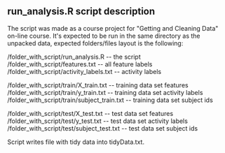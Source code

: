 ## run_analysis.R script description

  The script was made as a course project for "Getting and Cleaning Data" on-line course.
  It's expected to be run in the same directory as the unpacked data, expected folders/files layout is the following:

  /folder_with_script/run_analysis.R           -- the script
  /folder_with_script/features.txt             -- all feature labels
  /folder_with_script/activity_labels.txt      -- activity labels

  /folder_with_script/train/X_train.txt        -- training data set features
  /folder_with_script/train/y_train.txt        -- training data set activity labels
  /folder_with_script/train/subject_train.txt  -- training data set subject ids

  /folder_with_script/test/X_test.txt          -- test data set features
  /folder_with_script/test/y_test.txt          -- test data set activity labels
  /folder_with_script/test/subject_test.txt    -- test data set subject ids

  Script writes file with tidy data into tidyData.txt.
  
     
     
     


